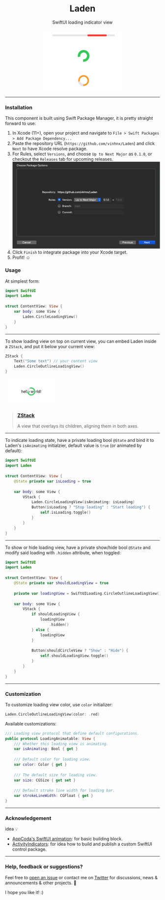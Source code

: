<h1 align="center">Laden</h1>
<p align="center">SwiftUI loading indicator view</p>
<p align="center"><img src="./Resources/loading.gif"/></p>

---

### Installation

This component is built using Swift Package Manager, it is pretty straight forward to use:

1. In Xcode (11+), open your project and navigate to `File > Swift Packages > Add Package Dependency...`
2. Paste the repository URL (`https://github.com/vinhnx/Laden`) and click `Next` to have Xcode resolve package.
3. For Rules, select `Versions`, and choose `Up to Next Major` as `0.1.0`, or checkout the `Releases` tab for upcoming releases.
![package_options.png](./Resources/package_options.png "package_options.png")
4. Click `Finish` to integrate package into your Xcode target.
5. Profit! ☺️

### Usage

At simplest form:

```swift
import SwiftUI
import Laden

struct ContentView: View {
    var body: some View {
        Laden.CircleLoadingView()
    }
}
```

---

To show loading view on top on current view, you can embed Laden inside a `ZStack`, and put it below your current view:

```swift
ZStack {
    Text("Some text") // your content view
    Laden.CircleOutlineLoadingView()
}
```

![ZStack](./Resources/loading_zstack.gif "ZStack")

> ### [ZStack](https://developer.apple.com/documentation/swiftui/zstack)
> A view that overlays its children, aligning them in both axes.

---

To indicate loading state, have a private loading bool `@State` and bind it to Laden's `isAnimating` initialzier, default value is `true` (or animated by default):

```swift
import SwiftUI
import Laden

struct ContentView: View {
    @State private var isLoading = true

    var body: some View {
        VStack {
            Laden.CircleLoadingView(isAnimating: isLoading)
            Button(isLoading ? "Stop loading" : "Start loading") {
                self.isLoading.toggle()
            }
        }
    }
}
```

---

To show or hide loading view, have a private show/hide bool `@State` and modify said loading with `.hidden` attribute, when toggled:

```swift
import SwiftUI
import Laden

struct ContentView: View {
    @State private var shouldLoadingView = true

    private var loadingView = SwiftUILoading.CircleOutlineLoadingView()

    var body: some View {
        VStack {
            if shouldLoadingView {
                loadingView
                    .hidden()
            } else {
                loadingView
            }

            Button(shouldCircleView ? "Show" : "Hide") {
                self.shouldLoadingView.toggle()
            }
        }
    }
}
```

---

### Customization

To customize loading view color, use `color` initializer:

```swift
Laden.CircleOutlineLoadingView(color: .red)
```

Available customizations:

```swift
/// Loading view protocol that define default configurations.
public protocol LoadingAnimatable: View {
    /// Whether this loading view is animating.
    var isAnimating: Bool { get }

    /// Default color for loading view.
    var color: Color { get }

    /// The default size for loading view.
    var size: CGSize { get set }

    /// Default stroke line width for loading bar.
    var strokeLineWidth: CGFloat { get }
}
```

---

### Acknowledgement 

idea 💡

+ [AppCoda's SwiftUI animation](https://www.appcoda.com/swiftui-animation-basics-building-a-loading-indicator/): for basic building block.
+ [ActivityIndicators](https://github.com/sketch204/ActivityIndicators): for idea how to build and publish a custom SwiftUI control package.

---

### Help, feedback or suggestions?

Feel free to [open an issue](https://github.com/Laden/issues) or contact me on [Twitter](https://twitter.com/@vinhnx) for discussions, news & announcements & other projects. 🚀

I hope you like it! :)
